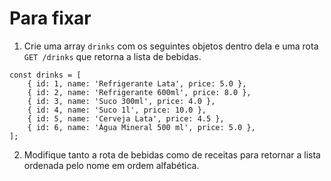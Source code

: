 # Para fixar

1. Crie uma array `drinks` com os seguintes objetos dentro dela e uma rota `GET /drinks` que retorna a lista de bebidas.

```
const drinks = [
    { id: 1, name: 'Refrigerante Lata', price: 5.0 },
    { id: 2, name: 'Refrigerante 600ml', price: 8.0 },
    { id: 3, name: 'Suco 300ml', price: 4.0 },
    { id: 4, name: 'Suco 1l', price: 10.0 },
    { id: 5, name: 'Cerveja Lata', price: 4.5 },
    { id: 6, name: 'Água Mineral 500 ml', price: 5.0 },
];
```

2. Modifique tanto a rota de bebidas como de receitas para retornar a lista ordenada pelo nome em ordem alfabética.
